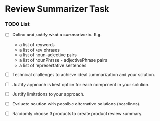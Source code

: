# Review Summarizer Task

### TODO List

- [ ] Define and justify what a summarizer is. E.g.
  + a list of keywords
  + a list of key phrases
  + a list of noun-adjective pairs 
  + a list of nounPhrase - adjectivePhrase pairs 
  + a list of representative sentences 
- [ ] Technical challenges to achieve ideal summarization and your solution.
- [ ] Justify approach is best option for each component in your solution.
- [ ] Justify limitations to your approach.
- [ ] Evaluate solution with possible alternative solutions (baselines).
- [ ] Randomly choose 3 products to create product review summary.

